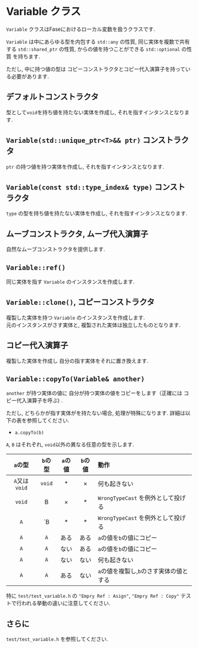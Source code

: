 
# Variable クラス

`Variable` クラスはFaseにおけるローカル変数を扱うクラスです.

`Variable` は中にあらゆる型を内包する `std::any` の性質,
同じ実体を複数で共有する `std::shared_ptr` の性質,
からの値を持つことができる `std::optional` の性質 を持ちます.

ただし, 中に持つ値の型は
コピーコンストラクタとコピー代入演算子を持っている必要があります.

## デフォルトコンストラクタ

型として`void`を持ち値を持たない実体を作成し, それを指すインタンスとなります.

## `Variable(std::unique_ptr<T>&& ptr)` コンストラクタ

`ptr` の持つ値を持つ実体を作成し, それを指すインタンスとなります.

## `Variable(const std::type_index& type)` コンストラクタ

`type` の型を持ち値を持たない実体を作成し, それを指すインタンスとなります.

## ムーブコンストラクタ, ムーブ代入演算子

自然なムーブコンストラクタを提供します.

## `Variable::ref()`

同じ実体を指す `Variable` のインスタンスを作成します.

## `Variable::clone()`, コピーコンストラクタ

複製した実体を持つ `Variable` のインスタンスを作成します.  
元のインスタンスがさす実体と, 複製された実体は独立したものとなります.

## コピー代入演算子

複製した実体を作成し 自分の指す実体をそれに置き換えます.

## `Variable::copyTo(Variable& another)`

`another` が持つ実体の値に
自分が持つ実体の値をコピーをします（正確には コピー代入演算子を呼ぶ) .

ただし, どちらかが指す実体がを持たない場合, 処理が特殊になります.
詳細は以下の表を参照してください.

* `a.copyTo(b)`

`A`, `B` はそれぞれ, `void`以外の異なる任意の型を示します.

| `a`の型 | `b`の型 | `a`の値 | `b`の値 | 動作 |
|:---:|:---:|:---:|:---:|:---|
| `A`又は`void` | `void` | * | × | 何も起きない |
| `void` | B | × | * | `WrongTypeCast` を例外として投げる |
| `A` | `B | * | * | `WrongTypeCast` を例外として投げる |
| `A` | `A` | ある | ある | `a`の値を`b`の値にコピー |
| `A` | `A` | ない | ある | `a`の値を`b`の値にコピー |
| `A` | `A` | ない | ない | 何も起きない |
| `A` | `A` | ある | ない | `a`の値を複製し,`b`のさす実体の値とする |

特に `test/test_variable.h` の `"Empry Ref : Asign"`,
`"Empry Ref : Copy"` テストで行われる挙動の違いに注意してください.

## さらに

`test/test_variable.h` を参照してください.
